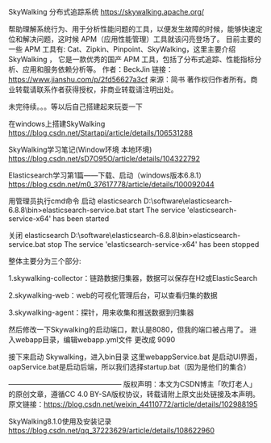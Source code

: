 SkyWalking 分布式追踪系统
https://skywalking.apache.org/

帮助理解系统行为、用于分析性能问题的工具，以便发生故障的时候，能够快速定位和解决问题，这时候 APM（应用性能管理）工具就该闪亮登场了。
目前主要的一些 APM 工具有: Cat、Zipkin、Pinpoint、SkyWalking，这里主要介绍 SkyWalking ，
它是一款优秀的国产 APM 工具，包括了分布式追踪、性能指标分析、应用和服务依赖分析等。
作者：BeckJin
链接：https://www.jianshu.com/p/2fd56627a3cf
来源：简书
著作权归作者所有。商业转载请联系作者获得授权，非商业转载请注明出处。

未完待续。。。等以后自己搭建起来玩耍一下

在windows上搭建SkyWalking
https://blog.csdn.net/Startapi/article/details/106531288

SkyWalking学习笔记(Window环境 本地环境)
https://blog.csdn.net/sD7O95O/article/details/104322792

Elasticsearch学习第1篇——下载、启动（windows版本6.8.1）
https://blog.csdn.net/m0_37617778/article/details/100092044

用管理员执行cmd命令
启动 elasticsearch
D:\software\elasticsearch-6.8.8\bin>elasticsearch-service.bat start
The service 'elasticsearch-service-x64' has been started

关闭 elasticsearch
D:\software\elasticsearch-6.8.8\bin>elasticsearch-service.bat stop
The service 'elasticsearch-service-x64' has been stopped


整体主要分为三个部分:

1.skywalking-collector：链路数据归集器，数据可以保存在H2或ElasticSearch

2.skywalking-web：web的可视化管理后台，可以查看归集的数据

3.skywalking-agent：探针，用来收集和推送数据到归集器


然后修改一下Skywalking的启动端口，默认是8080，但我的端口被占用了。
进入webapp目录，编辑webapp.yml文件 更改成 9090

接下来启动 Skywalking，进入bin目录
 这里webappService.bat 是启动UI界面，oapService.bat是启动后端，所以我们选择startup.bat（因为是他们的集合）


————————————————
版权声明：本文为CSDN博主「吹灯老人」的原创文章，遵循CC 4.0 BY-SA版权协议，转载请附上原文出处链接及本声明。
原文链接：https://blog.csdn.net/weixin_44110772/article/details/102988195


SkyWalking8.1.0使用及安装记录 
https://blog.csdn.net/qq_37223629/article/details/108622960




